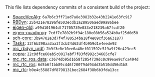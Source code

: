 This file lists dependency commits of a consistent build of the project:

* [SpaceVecAlg](https://github.com/jrl-umi3218/SpaceVecAlg): ``6a7b6c3ff71ad7a8e3982b32e43b2241e63fc917``
* [RBDyn](https://github.com/jrl-umi3218/RBDyn/): ``25b421e7829afe503ecdb1a289506aed99a86bee``
* [eigen-qld](https://github.com/jrl-umi3218/eigen-qld): ``a99d101964df71705739e033e218239a67fcdf20``
* [eigen-quadprog](https://github.com/jrl-umi3218/eigen-quadprog): ``7cdf7e7802b9f94c180e08b56a524b0af25d0d50``
* [sch-core](https://github.com/jrl-umi3218/sch-core): ``3b94702e3d7f4f780534ba18f4e09cf36a631877``
* [Tasks](https://github.com/jrl-umi3218/Tasks/): ``33f6b298aa3aa3f3cb24d62df4b959d1e4eede93``
* [mc\_rbdyn\_urdf](https://github.com/jrl-umi3218/mc_rbdyn_urdf): ``2b9f3e0e10ee6a40ef011592c519a9f26c423cc5``
* [copra](https://github.com/vsamy/copra): ``22c9dfce60ab5c0017abf7f83fd992c34665cfe7``
* [mc\_rtc\_ros\_data](https://gite.lirmm.fr/multi-contact/mc_rtc_ros_data): ``c3674db95d1658f2054739dc0c99eae9cfca494d``
* [mc\_rtc\_ros](https://gite.lirmm.fr/multi-contact/mc_rtc_ros): ``6d5b6f1bb89c446f200794d94dd3b510d456d1b8``
* [mc\_rtc](https://gite.lirmm.fr/multi-contact/mc_rtc): ``b0e4c55887df8798131bec2684f38b6b3fda13cc``
